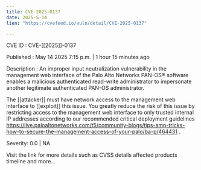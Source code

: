 ```yaml
---
title: CVE-2025-0137
date: 2025-5-14
lien: "https://cvefeed.io/vuln/detail/CVE-2025-0137"

---
```


CVE ID : CVE-[[2025]]-0137

Published :  May 14
2025
7:15 p.m. | 1 hour
15 minutes ago

Description : An improper input neutralization vulnerability in the management web interface of the Palo Alto Networks PAN-OS® software enables a malicious authenticated read-write administrator to impersonate another legitimate authenticated PAN-OS administrator.


The [[attacker]] must have network access to the management web interface to [[exploit]] this issue. You greatly reduce the risk of this issue by restricting access to the management web interface to only trusted internal IP addresses according to our recommended  critical deployment guidelines https://live.paloaltonetworks.com/t5/community-blogs/tips-amp-tricks-how-to-secure-the-management-access-of-your-palo/ba-p/464431 .

Severity: 0.0 | NA

Visit the link for more details
such as CVSS details
affected products
timeline
and more...
